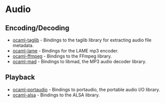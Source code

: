 # Audio

## Encoding/Decoding

* [ocaml-taglib](https://github.com/savonet/ocaml-taglib) - Bindings to the taglib library for extracting audio file metadata.
* [ocaml-lame](https://github.com/savonet/ocaml-lame) - Bindings for the LAME mp3 encoder.
* [ocaml-ffmpeg](https://github.com/savonet/ocaml-ffmpeg) - Bindings to the FFmpeg library.
* [ocaml-mad](https://github.com/savonet/ocaml-mad) - Bindings to libmad, the MP3 audio decoder library.

## Playback

* [ocaml-portaudio](https://github.com/savonet/ocaml-portaudio) - Bindings to portaudio, the portable audio I/O library.
* [ocaml-alsa](https://github.com/savonet/ocaml-alsa) - Bindings to the ALSA library.
